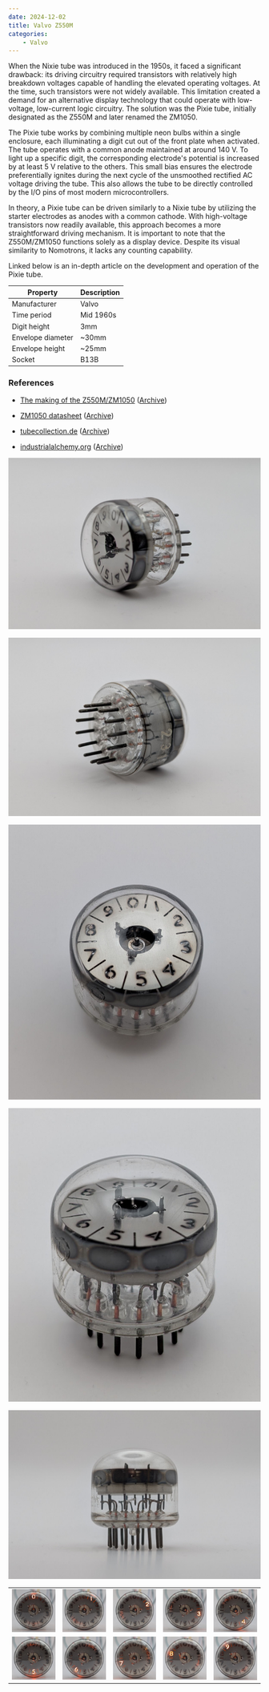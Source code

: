 ```yaml
---
date: 2024-12-02
title: Valvo Z550M
categories:
    - Valvo
---
```


When the Nixie tube was introduced in the 1950s, it faced a significant drawback: its driving circuitry required transistors with relatively high breakdown voltages capable of handling the elevated operating voltages. At the time, such transistors were not widely available. This limitation created a demand for an alternative display technology that could operate with low-voltage, low-current logic circuitry. The solution was the Pixie tube, initially designated as the Z550M and later renamed the ZM1050.

The Pixie tube works by combining multiple neon bulbs within a single enclosure, each illuminating a digit cut out of the front plate when activated. The tube operates with a common anode maintained at around 140 V. To light up a specific digit, the corresponding electrode's potential is increased by at least 5 V relative to the others. This small bias ensures the electrode preferentially ignites during the next cycle of the unsmoothed rectified AC voltage driving the tube. This also allows the tube to be directly controlled by the I/O pins of most modern microcontrollers.

In theory, a Pixie tube can be driven similarly to a Nixie tube by utilizing the starter electrodes as anodes with a common cathode. With high-voltage transistors now readily available, this approach becomes a more straightforward driving mechanism. It is important to note that the Z550M/ZM1050 functions solely as a display device. Despite its visual similarity to Nomotrons, it lacks any counting capability.

Linked below is an in-depth article on the development and operation of the Pixie tube.

| Property          | Description    |
|-------------------|----------------|
| Manufacturer      | Valvo          |
| Time period       | Mid 1960s      |
| Digit height      | 3mm            |
| Envelope diameter | ~30mm          |
| Envelope height   | ~25mm          |
| Socket            | B13B           |

### References

- [The making of the Z550M/ZM1050](https://www.dos4ever.com/Z550M/Z550M.html) ([Archive](https://web.archive.org/web/20241017000315/https://www.dos4ever.com/Z550M/Z550M.html))

- [ZM1050 datasheet](https://www.tube-tester.com/sites/nixie/dat_arch/ZM1050_Z550M_philips_01.pdf) ([Archive](https://web.archive.org/web/20240712014010/http://www.tube-tester.com/sites/nixie/dat_arch/ZM1050_Z550M_philips_01.pdf))

- [tubecollection.de](https://www.tubecollection.de/ura/pixie.htm) ([Archive](https://web.archive.org/web/20240424052957/https://www.tubecollection.de/ura/pixie.htm))

- [industrialalchemy.org](https://www.industrialalchemy.org/articleview.php?item=1116) ([Archive](https://web.archive.org/web/20240929185838/https://www.industrialalchemy.org/articleview.php?item=1116))

[![Valvo Z550M](assets/1.jpg)](assets/1.jpg)

[![Valvo Z550M](assets/2.jpg)](assets/2.jpg)

[![Valvo Z550M](assets/3.jpg)](assets/3.jpg)

[![Valvo Z550M](assets/4.jpg)](assets/4.jpg)

[![Valvo Z550M](assets/5.jpg)](assets/5.jpg)

<table>
    <tr>
        <td>
            <a href="assets/6.jpg">
                <img src="assets/6.jpg">
            </a>
        </td>
        <td>
            <a href="assets/7.jpg">
                <img src="assets/7.jpg">
            </a>
        </td>
        <td>
            <a href="assets/8.jpg">
                <img src="assets/8.jpg">
            </a>
        </td>
         <td>
            <a href="assets/9.jpg">
                <img src="assets/9.jpg">
            </a>
        </td>
        <td>
            <a href="assets/10.jpg">
                <img src="assets/10.jpg">
            </a>
        </td>
    </tr>
    <tr>
        <td>
            <a href="assets/11.jpg">
                <img src="assets/11.jpg">
            </a>
        </td>
        <td>
            <a href="assets/12.jpg">
                <img src="assets/12.jpg">
            </a>
        </td>
        <td>
            <a href="assets/13.jpg">
                <img src="assets/13.jpg">
            </a>
        </td>
         <td>
            <a href="assets/14.jpg">
                <img src="assets/14.jpg">
            </a>
        </td>
        <td>
            <a href="assets/15.jpg">
                <img src="assets/15.jpg">
            </a>
        </td>
    </tr>
</table>
